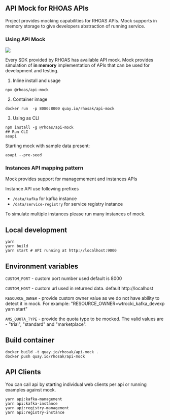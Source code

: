 ## API Mock for RHOAS APIs

Project provides mocking capabilities for RHOAS APIs.
Mock supports in memory storage to give developers abstraction of running service.

### Using API Mock

![](https://img.shields.io/npm/v/@rhoas/api-mock)

Every SDK provided by RHOAS has available API mock.
Mock provides simulation of  **in memory** implementation of APIs that 
can be used for development and testing.


1. Inline install and usage
```
npx @rhoas/api-mock
```

2. Container image

```
docker run  -p 8080:8000 quay.io/rhosak/api-mock
```

3. Using as CLI

```
npm install -g @rhoas/api-mock
## Run CLI
asapi
```

Starting mock with sample data present:

```shell
asapi --pre-seed
```

### Instances API mapping pattern

Mock provides support for managemement and instances APIs

Instance API use following prefixes

- `/data/kafka` for kafka instance
- `/data/service-registry` for service registry instance

To simulate multiple instances please run many instances of mock.

## Local development

```
yarn
yarn build
yarn start # API running at http://localhost:9000
```

## Environment variables

`CUSTOM_PORT` - custom port number used default is 8000

`CUSTOM_HOST` - custom url used in returned data. default http://localhost

`RESOURCE_OWNER` - provide custom owner value as we do not have ability to detect it in mock.
For example: "RESOURCE_OWNER=wtrocki_kafka_devexp yarn start"

`AMS_QUOTA_TYPE` - provide the quota type to be mocked. The valid values are - "trial", "standard" and "marketplace".

## Build container

```
docker build -t quay.io/rhosak/api-mock .
docker push quay.io/rhosak/api-mock
```

## API Clients

You can call api by starting individual web clients per api
or running examples against mock.

```
yarn api:kafka-management
yarn api:kafka-instance
yarn api:registry-management
yarn api:registry-instance
```
